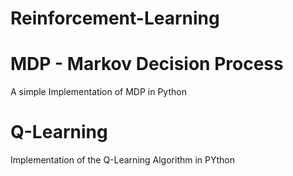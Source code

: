 # Reinforcement-Learning
# MDP - Markov Decision Process 
A simple Implementation of MDP in Python 

# Q-Learning 
Implementation of the Q-Learning Algorithm in PYthon
